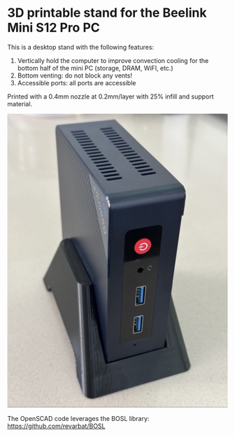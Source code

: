 # 3D printable stand for the Beelink Mini S12 Pro PC

This is a desktop stand with the following features:
1. Vertically hold the computer to improve convection cooling for the bottom half of the mini PC (storage, DRAM, WiFI, etc.)
2. Bottom venting: do not block any vents!
3. Accessible ports: all ports are accessible

Printed with a 0.4mm nozzle at 0.2mm/layer with 25% infill and support material.

![Beelink Mini S12 Pro PC sitting on the black PETG printed stand](beelink-stand.jpg?raw=true "Black PETG stand with Beelink Mini S12 Pro PC")

The OpenSCAD code leverages the BOSL library: https://github.com/revarbat/BOSL
